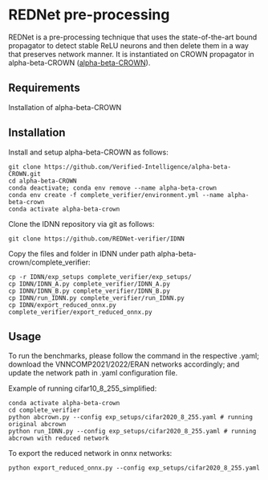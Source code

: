 REDNet pre-processing
========

REDNet is a pre-processing technique that uses the state-of-the-art bound propagator to detect stable ReLU neurons and then delete them in a way that preserves network manner. It is instantiated on CROWN propagator in alpha-beta-CROWN ([alpha-beta-CROWN](https://github.com/Verified-Intelligence/alpha-beta-CROWN)). 


Requirements 
------------
Installation of alpha-beta-CROWN


Installation
------------
Install and setup alpha-beta-CROWN as follows:
```
git clone https://github.com/Verified-Intelligence/alpha-beta-CROWN.git
cd alpha-beta-CROWN
conda deactivate; conda env remove --name alpha-beta-crown
conda env create -f complete_verifier/environment.yml --name alpha-beta-crown
conda activate alpha-beta-crown
```

Clone the IDNN repository via git as follows:
```
git clone https://github.com/REDNet-verifier/IDNN
```

Copy the files and folder in IDNN under path alpha-beta-crown/complete_verifier:
```
cp -r IDNN/exp_setups complete_verifier/exp_setups/
cp IDNN/IDNN_A.py complete_verifier/IDNN_A.py
cp IDNN/IDNN_B.py complete_verifier/IDNN_B.py
cp IDNN/run_IDNN.py complete_verifier/run_IDNN.py
cp IDNN/export_reduced_onnx.py complete_verifier/export_reduced_onnx.py
```

Usage
-------------
To run the benchmarks, please follow the command in the respective .yaml; download the VNNCOMP2021/2022/ERAN networks accordingly; and update the network path in .yaml configuration file.

Example of running cifar10_8_255_simplified:
```
conda activate alpha-beta-crown
cd complete_verifier
python abcrown.py --config exp_setups/cifar2020_8_255.yaml # running original abcrown
python run_IDNN.py --config exp_setups/cifar2020_8_255.yaml # running abcrown with reduced network
```

To export the reduced network in onnx networks:
```
python export_reduced_onnx.py --config exp_setups/cifar2020_8_255.yaml
```